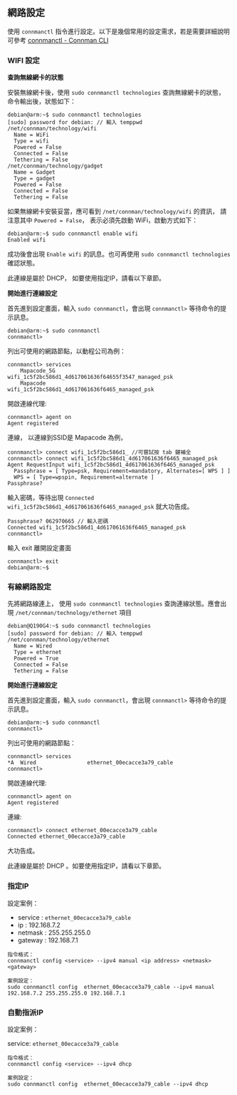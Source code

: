## 網路設定

使用 `connmanctl` 指令進行設定。以下是幾個常用的設定需求，若是需要詳細說明可參考 [connmanctl - Connman CLI](http://manpages.ubuntu.com/manpages/artful/man1/connmanctl.1.html)
   
### WIFI 設定
    
**查詢無線網卡的狀態**

安裝無線網卡後，使用 `sudo connmanctl technologies` 查詢無線網卡的狀態，
命令輸出後，狀態如下：

```
debian@arm:~$ sudo connmanctl technologies 
[sudo] password for debian: // 輸入 temppwd
/net/connman/technology/wifi
  Name = WiFi
  Type = wifi
  Powered = False
  Connected = False
  Tethering = False
/net/connman/technology/gadget
  Name = Gadget
  Type = gadget
  Powered = False
  Connected = False
  Tethering = False
```

如果無線網卡安裝妥當，應可看到 `/net/connman/technology/wifi` 的資訊，
請注意其中 `Powered = False`， 表示必須先啟動 WiFi，啟動方式如下：

```
debian@arm:~$ sudo connmanctl enable wifi 
Enabled wifi
```

成功後會出現 `Enable wifi` 的訊息。也可再使用 `sudo connmanctl technologies` 確認狀態。

此連線是屬於 DHCP， 如要使用指定IP，請看以下章節。


**開始進行連線設定**

首先進到設定畫面，輸入 `sudo connmanctl`，會出現 `connmanctl>` 等待命令的提示訊息。

```
debian@arm:~$ sudo connmanctl
connmanctl>
```

列出可使用的網路節點，以動程公司為例：

```
connmanctl> services
    Mapacode_5G          wifi_1c5f2bc586d1_4d617061636f64655f3547_managed_psk
    Mapacode             wifi_1c5f2bc586d1_4d617061636f6465_managed_psk
```

開啟連線代理:

```
connmanctl> agent on
Agent registered
```

連線， 以連線到SSID是 Mapacode 為例，


```
connmanctl> connect wifi_1c5f2bc586d1_ //可嘗試按 tab 鍵補全
connmanctl> connect wifi_1c5f2bc586d1_4d617061636f6465_managed_psk 
Agent RequestInput wifi_1c5f2bc586d1_4d617061636f6465_managed_psk
  Passphrase = [ Type=psk, Requirement=mandatory, Alternates=[ WPS ] ]
  WPS = [ Type=wpspin, Requirement=alternate ]
Passphrase? 
```

輸入密碼，等待出現 `Connected wifi_1c5f2bc586d1_4d617061636f6465_managed_psk` 就大功告成。

```
Passphrase? 062970665 // 輸入密碼
Connected wifi_1c5f2bc586d1_4d617061636f6465_managed_psk
connmanctl>  
```

輸入 exit 離開設定畫面

```
connmanctl> exit
debian@arm:~$ 
```

### 有線網路設定

先將網路線連上， 使用 `sudo connmanctl technologies` 查詢連線狀態。應會出現 `/net/connman/technology/ethernet` 項目

```
debian@Q190G4:~$ sudo connmanctl technologies 
[sudo] password for debian: // 輸入 temppwd
/net/connman/technology/ethernet
  Name = Wired
  Type = ethernet
  Powered = True
  Connected = False
  Tethering = False
```

**開始進行連線設定**

首先進到設定畫面，輸入 `sudo connmanctl`，會出現 `connmanctl>` 等待命令的提示訊息。

```
debian@arm:~$ sudo connmanctl
connmanctl>
```

列出可使用的網路節點：

```
connmanctl> services
*A  Wired                ethernet_00ecacce3a79_cable
connmanctl>  
```

開啟連線代理:

```
connmanctl> agent on
Agent registered
```

連線:

```
connmanctl> connect ethernet_00ecacce3a79_cable
Connected ethernet_00ecacce3a79_cable
```

大功告成。

此連線是屬於 DHCP 。如要使用指定IP，請看以下章節。

### 指定IP

設定案例：

* service : `ethernet_00ecacce3a79_cable`
* ip      : 192.168.7.2
* netmask : 255.255.255.0
* gateway : 192.168.7.1


```
指令格式：
connmanctl config <service> --ipv4 manual <ip address> <netmask> <gateway>

案例設定：
sudo connmanctl config  ethernet_00ecacce3a79_cable --ipv4 manual 192.168.7.2 255.255.255.0 192.168.7.1
```

### 自動指派IP

設定案例：

service: `ethernet_00ecacce3a79_cable`


```
指令格式：
connmanctl config <service> --ipv4 dhcp

案例設定：
sudo connmanctl config  ethernet_00ecacce3a79_cable --ipv4 dhcp
```






